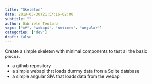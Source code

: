 ```yaml
---
title: "Skeleton"
date: 2018-05-30T21:57:16+02:00
subtitle: ""
author: Gabriele Teotino
tags: ["c#", "webapi", "netcore", "angular"]
categories: ["dev"]
draft: false
---
```


Create a simple skeleton with minimal components to test all the basic pieces:

- a github repository
- a simple webapi that loads dummy data from a Sqlite database
- a simple angular SPA that loads data from the webapi
